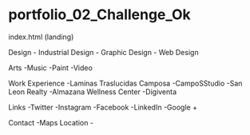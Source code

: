 # portfolio_02_Challenge_Ok

index.html (landing)

Design
        - Industrial Design 
        - Graphic Design 
        - Web Design 

Arts 
        -Music
        -Paint
        -Video


Work Experience 
        -Laminas Traslucidas Camposa
        -CampoSStudio 
        -San Leon Realty 
        -Almazana Wellness Center 
        -Digiventa 

Links 
        -Twitter
        -Instagram
        -Facebook
        -LinkedIn
        -Google +

Contact
        -Maps Location
        -

